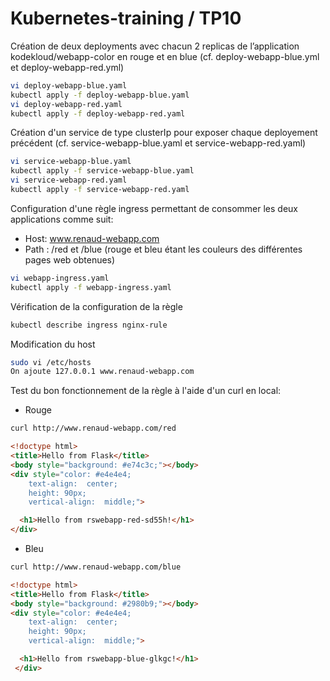 # Kubernetes-training / TP10
Création de deux deployments avec chacun 2 replicas de l’application kodekloud/webapp-color en rouge et en blue 
(cf. deploy-webapp-blue.yml et deploy-webapp-red.yml)
```sh
vi deploy-webapp-blue.yaml
kubectl apply -f deploy-webapp-blue.yaml 
vi deploy-webapp-red.yaml
kubectl apply -f deploy-webapp-red.yaml 
```
Création d'un service de type clusterIp pour exposer chaque deployement précédent (cf. service-webapp-blue.yaml et service-webapp-red.yaml)
```sh
vi service-webapp-blue.yaml
kubectl apply -f service-webapp-blue.yaml 
vi service-webapp-red.yaml
kubectl apply -f service-webapp-red.yaml 
```
Configuration d'une règle ingress permettant de consommer les deux applications comme suit:
- Host: www.renaud-webapp.com
- Path : /red et /blue (rouge et bleu étant les couleurs des différentes pages web obtenues)
```sh
vi webapp-ingress.yaml
kubectl apply -f webapp-ingress.yaml 
```
Vérification de la configuration de la règle
```sh
kubectl describe ingress nginx-rule
```
Modification du host
```sh
sudo vi /etc/hosts
On ajoute 127.0.0.1 www.renaud-webapp.com
```
Test du bon fonctionnement de la règle à l'aide d'un curl en local:
- Rouge
```sh
curl http://www.renaud-webapp.com/red
```
```html
<!doctype html>
<title>Hello from Flask</title>
<body style="background: #e74c3c;"></body>
<div style="color: #e4e4e4;
    text-align:  center;
    height: 90px;
    vertical-align:  middle;">

  <h1>Hello from rswebapp-red-sd55h!</h1>
</div>
```
- Bleu
```sh
curl http://www.renaud-webapp.com/blue
```
```html
<!doctype html>
<title>Hello from Flask</title>
<body style="background: #2980b9;"></body>
<div style="color: #e4e4e4;
    text-align:  center;
    height: 90px;
    vertical-align:  middle;">

  <h1>Hello from rswebapp-blue-glkgc!</h1>
 </div>
 ```
